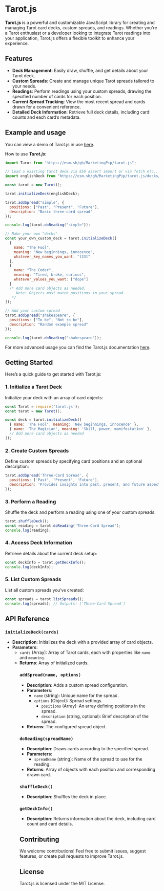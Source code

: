 # Tarot.js

**Tarot.js** is a powerful and customizable JavaScript library for creating and managing Tarot card decks, custom spreads, and readings. Whether you're a Tarot enthusiast or a developer looking to integrate Tarot readings into your application, Tarot.js offers a flexible toolkit to enhance your experience.

## Features

- **Deck Management**: Easily draw, shuffle, and get details about your Tarot deck.
- **Custom Spreads**: Create and manage unique Tarot spreads tailored to your needs.
- **Readings**: Perform readings using your custom spreads, drawing the specified number of cards for each position.
- **Current Spread Tracking**: View the most recent spread and cards drawn for a convenient reference.
- **Detailed Deck Information**: Retrieve full deck details, including card counts and each card’s metadata.


## Example and usage

You can view a demo of Tarot.js in use [here](https://marketingpipeline.github.io/Tarot.js/demo).

How to use **_Tarot.js_**:

```javascript
import Tarot from "https://esm.sh/gh/MarketingPip/tarot.js";

// Load a existing tarot deck via ES6 assert import or via fetch etc... 
import englishDeck from "https://esm.sh/gh/MarketingPip/tarot.js/decks/english.json" assert { type: "json" }; 

const tarot = new Tarot();

tarot.initializeDeck(englishDeck);

tarot.addSpread("simple", {
  positions: ["Past", "Present", "Future"],
  description: "Basic three-card spread"
});

console.log(tarot.doReading("simple"));

// Make your own "decks"
const your_own_custom_deck = tarot.initializeDeck([
  {
    name: "The Fool",
    meaning: "New beginnings, innocence",
    whatever_key_names_you_want: "l33t"
  },
  {
    name: "The Coder",
    meaning: "Tired, broke, curious",
    whatever_values_you_want: ["dope"]
  }
  /* Add more card objects as needed. 
     Note: Objects must match positions in your spread.
   */
]);

// Add your custom spread
tarot.addSpread("shakespeare", {
  positions: ["To be", "Not to be"],
  description: "Random example spread"
});

console.log(tarot.doReading("shakespeare")); 
```

For more advanced usage you can find the Tarot.js documentation [here](https://github.com/MarketingPipeline/Tarot.js/wiki).  

## Getting Started

Here’s a quick guide to get started with Tarot.js:

### 1. Initialize a Tarot Deck

Initialize your deck with an array of card objects:

```javascript
const Tarot = require('tarot.js');
const tarot = new Tarot();

const deck = tarot.initializeDeck([
  { name: 'The Fool', meaning: 'New beginnings, innocence' },
  { name: 'The Magician', meaning: 'Skill, power, manifestation' },
  // Add more card objects as needed
]);
```

### 2. Create Custom Spreads

Define custom spreads by specifying card positions and an optional description:

```javascript
tarot.addSpread('Three-Card Spread', {
  positions: ['Past', 'Present', 'Future'],
  description: 'Provides insights into past, present, and future aspects.',
});
```

### 3. Perform a Reading

Shuffle the deck and perform a reading using one of your custom spreads:

```javascript
tarot.shuffleDeck();
const reading = tarot.doReading('Three-Card Spread');
console.log(reading);
```

### 4. Access Deck Information

Retrieve details about the current deck setup:

```javascript
const deckInfo = tarot.getDeckInfo();
console.log(deckInfo);
```

### 5. List Custom Spreads

List all custom spreads you’ve created:

```javascript
const spreads = tarot.listSpreads();
console.log(spreads); // Outputs: ['Three-Card Spread']
```

## API Reference

### `initializeDeck(cards)`

- **Description**: Initializes the deck with a provided array of card objects.
- **Parameters**:
  - `cards` (Array<Object>): Array of Tarot cards, each with properties like `name` and `meaning`.
- **Returns**: Array of initialized cards.

### `addSpread(name, options)`

- **Description**: Adds a custom spread configuration.
- **Parameters**:
  - `name` (string): Unique name for the spread.
  - `options` (Object): Spread settings.
    - `positions` (Array<string>): An array defining positions in the spread.
    - `description` (string, optional): Brief description of the spread.
- **Returns**: The configured spread object.

### `doReading(spreadName)`

- **Description**: Draws cards according to the specified spread.
- **Parameters**:
  - `spreadName` (string): Name of the spread to use for the reading.
- **Returns**: Array of objects with each position and corresponding drawn card.

### `shuffleDeck()`

- **Description**: Shuffles the deck in place.

### `getDeckInfo()`

- **Description**: Returns information about the deck, including card count and card details.

## Contributing

We welcome contributions! Feel free to submit issues, suggest features, or create pull requests to improve Tarot.js.

## License

Tarot.js is licensed under the MIT License.
